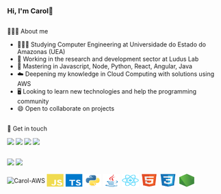 ### Hi, I'm Carol👋
##
🙋🏻‍♀️ About me
- 👩🏻‍🎓 Studying Computer Engineering at Universidade do Estado do Amazonas (UEA)
- 🔭 Working in the research and development sector at Ludus Lab
- 🌱 Mastering in Javascript, Node, Python, React, Angular, Java
- ☁️ Deepening my knowledge in Cloud Computing with solutions using AWS
- 🖥️ Looking to learn new technologies and help the programming community
- 😄 Open to collaborate on projects

##
 📩 Get in touch
<div> 
  <a href = "mailto:carolline.ps86@gmail.com"><img src="https://img.shields.io/badge/-Gmail-%23333?style=for-the-badge&logo=gmail&logoColor=white" target="_blank"></a>
  <a href="https://www.linkedin.com/in/souzapcaroline" target="_blank"><img src="https://img.shields.io/badge/-LinkedIn-%230077B5?style=for-the-badge&logo=linkedin&logoColor=white" target="_blank"></a>
  <a href="https://instagram.com/_caah.p" target="_blank"><img src="https://img.shields.io/badge/-Instagram-%23E4405F?style=for-the-badge&logo=instagram&logoColor=white" target="_blank"></a> 
  <a href = "https://wa.me/5592992032122" target="_blank"><img src = "https://img.shields.io/badge/WhatsApp-25D366?style=for-the-badge&logo=whatsapp&logoColor=white" target = "_blank"></a>
</div>

##

<div>
  <img height = "120cm" src = "https://github-readme-stats.vercel.app/api?username=caahp&show_icons=true&theme=radical"/>
  <img height = "120cm" src = "https://github-readme-stats.vercel.app/api/top-langs/?username=caahp&layout=compact&langs_count=16&theme=radical"/>
</div>

<div style="display: inline_block"><br>
 <img align="center" alt="Carol-AWS" height="30" width="40" src="https://encrypted-tbn0.gstatic.com/images?q=tbn:ANd9GcQ7PB7gDdA6O7gpwXX-cDoelORPic-1rSP6xRUfJQX_zw&s">
  <img align="center" alt="Rafa-Js" height="30" width="40" src="https://raw.githubusercontent.com/devicons/devicon/master/icons/javascript/javascript-plain.svg">
  <img align="center" alt="Rafa-Ts" height="30" width="40" src="https://raw.githubusercontent.com/devicons/devicon/master/icons/typescript/typescript-plain.svg">
  <img align="center" alt="Rafa-Python" height="30" width="40" src="https://raw.githubusercontent.com/devicons/devicon/master/icons/python/python-original.svg">
  <img align="center" alt="Rafa-CSS" height="30" width="40" src="https://raw.githubusercontent.com/devicons/devicon/master/icons/java/java-original.svg">
  <img align="center" alt="Rafa-React" height="30" width="40" src="https://raw.githubusercontent.com/devicons/devicon/master/icons/react/react-original.svg">
  <img align="center" alt="Rafa-HTML" height="30" width="40" src="https://raw.githubusercontent.com/devicons/devicon/master/icons/html5/html5-original.svg">
  <img align="center" alt="Rafa-CSS" height="30" width="40" src="https://raw.githubusercontent.com/devicons/devicon/master/icons/css3/css3-original.svg">
  <img align="center" alt="Carol-Node" height="30" width="40" src="https://raw.githubusercontent.com/devicons/devicon/master/icons/nodejs/nodejs-original.svg">
</div>


